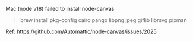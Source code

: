 Mac (node v18) failed to install node-canvas

> brew install pkg-config cairo pango libpng jpeg giflib librsvg pixman

Ref: https://github.com/Automattic/node-canvas/issues/2025
